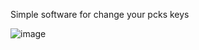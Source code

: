 Simple software for change your pcks keys

![image](https://github.com/halysondev/PckKeyChanger/assets/82459544/bbda891f-19df-4669-b21a-e04947b4a2cf)
